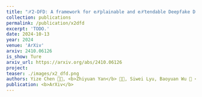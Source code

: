 ```yaml
---
title: "𝒳2-DFD: A framework for e𝒳plainable and e𝒳tendable Deepfake Detection"
collection: publications
permalink: /publication/x2dfd
excerpt: 'TODO.'
date: 2024-10-13
year: 2024
venue: 'ArXiv'
arxiv: 2410.06126
is_show: Ture
arxiv_url: https://arxiv.org/abs/2410.06126
project: 
teaser: ./images/x2_dfd.png
authors: Yize Chen 🧑‍💻, <b>Zhiyuan Yan</b> 🧑‍💻, Siwei Lyu, Baoyuan Wu 📮 </a>
publication: <b>ArXiv</b>
---
```


<!-- [Download paper here](https://arxiv.org/pdf/2406.13495.pdf) -->
